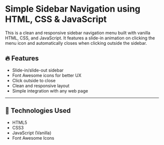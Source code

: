 # Simple Sidebar Navigation using HTML, CSS & JavaScript

This is a clean and responsive sidebar navigation menu built with vanilla HTML, CSS, and JavaScript. It features a slide-in animation on clicking the menu icon and automatically closes when clicking outside the sidebar.

## 🔥 Features

- Slide-in/slide-out sidebar
- Font Awesome icons for better UX
- Click outside to close
- Clean and responsive layout
- Simple integration with any web page

---

## 🚀 Technologies Used

- HTML5
- CSS3
- JavaScript (Vanilla)
- Font Awesome Icons
